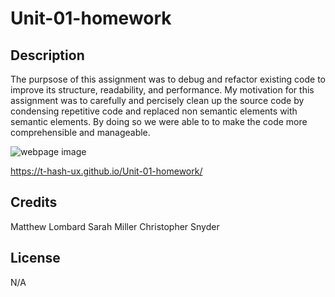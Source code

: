 # Unit-01-homework 

## Description
The purpsose of this assignment was to debug and refactor existing code to improve its structure, readability, and performance. My motivation for this assignment was to carefully and percisely clean up the source code by condensing repetitive code and replaced non semantic elements with semantic elements. By doing so we were able to to make the code more comprehensible and manageable.

![webpage image](assets/images/_Users_tyrrancemiller_Desktop_bootcamp_activity-workspace_Unit-01-homework_index.html.png)
 
 https://t-hash-ux.github.io/Unit-01-homework/

 ## Credits
 Matthew Lombard
 Sarah Miller
 Christopher Snyder


 ## License
 N/A
